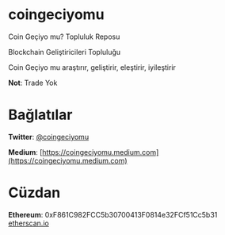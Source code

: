# coingeciyomu
Coin Geçiyo mu? Topluluk Reposu

Blockchain Geliştiricileri Topluluğu

Coin Geçiyo mu araştırır, geliştirir, eleştirir, iyileştirir


**Not**: Trade Yok

# Bağlatılar

**Twitter**: [@coingeciyomu](https://twitter.com/coingeciyomu)

**Medium**: [https://coingeciyomu.medium.com](https://coingeciyomu.medium.com)

# Cüzdan

**Ethereum**: 0xF861C982FCC5b30700413F0814e32FCf51Cc5b31 [etherscan.io](https://etherscan.io/address/0xf861c982fcc5b30700413f0814e32fcf51cc5b31)
